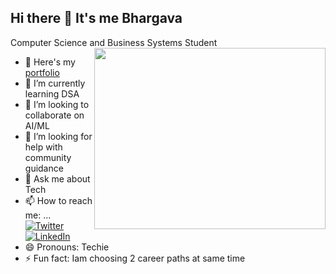 ## Hi there 👋 It's me Bhargava

Computer Science and Business Systems Student
<img align="right" width="370" height="290" src="https://i.pinimg.com/originals/47/f0/34/47f0342cec72b800463bf003eac1257e.gif">

- 🔭 Here's my [portfolio](https://bhargava562.github.io/my-portfolio/)
- 🌱 I’m currently learning DSA
- 👯 I’m looking to collaborate on AI/ML
- 🤔 I’m looking for help with community guidance
- 💬 Ask me about Tech
- 📫 How to reach me: ...
  <br /> [![Twitter](https://img.shields.io/badge/Twitter-1DA1F2?style=for-the-badge&logo=twitter&logoColor=white)](https://x.com/BhargavaA273345)
[![LinkedIn](https://img.shields.io/badge/LinkedIn-0077B5?style=for-the-badge&logo=linkedin&logoColor=white)](https://www.linkedin.com/in/bhargava-a-a1426b325/)
- 😄 Pronouns: Techie
- ⚡ Fun fact: Iam choosing 2 career paths at same time 

